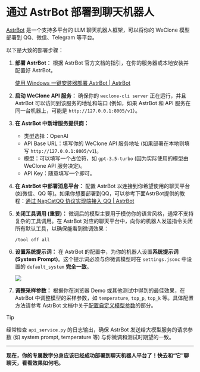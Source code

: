 # 通过 AstrBot 部署到聊天机器人

[AstrBot](https://github.com/AstrBotDevs/AstrBot) 是一个支持多平台的 LLM 聊天机器人框架，可以将你的 WeClone 模型部署到 QQ、微信、Telegram 等平台。

以下是大致的部署步骤：

1. **部署 AstrBot：** 根据 AstrBot 官方文档的指引，在你的服务器或本地安装并配置好 AstrBot。

   [使用 Windows 一键安装器部署 AstrBot | AstrBot](https://astrbot.app/deploy/astrbot/windows.html)

2. **启动 WeClone API 服务：** 确保你的 `weclone-cli server` 正在运行，并且 AstrBot 可以访问到该服务的地址和端口 (例如，如果 AstrBot 和 API 服务在同一台机器上，可能是 `http://127.0.0.1:8005/v1`）。

3. **在 AstrBot 中新增服务提供商：**

   * 类型选择：OpenAI
   * API Base URL：填写你的 WeClone API 服务地址 (如果部署在本地则填写 `http://127.0.0.1:8005/v1`)。
   * 模型：可以填写一个占位符，如 `gpt-3.5-turbo` (因为实际使用的模型由 WeClone API 服务决定)。
   * API Key：随意填写一个即可。

4. **在 AstrBot 中部署消息平台：** 配置 AstrBot 以连接到你希望使用的聊天平台 (如微信、QQ 等)。如果你想要部署到QQ，可以参考下面AstrBot提供的教程：[通过 NapCatQQ 协议实现端接入 QQ | AstrBot](https://astrbot.app/deploy/platform/aiocqhttp/napcat.html#通过-napcatqq-协议实现端接入-qq)

5. **关闭工具调用 (重要)：**
   微调后的模型主要用于模仿你的语言风格，通常不支持复杂的工具调用。在 AstrBot 对应的聊天平台中，向你的机器人发送指令关闭所有默认工具，以确保能看到微调效果：

   ```
   /tool off all
   ```

6. **设置系统提示词：**
   在 AstrBot 的配置中，为你的机器人设置**系统提示词 (System Prompt)**。这个提示词必须与你微调模型时在 `settings.jsonc` 中设置的 `default_system` **完全一致**。

   <img src="https://blog-img.051088.xyz/AstrBot%E6%95%99%E7%A8%8B01.png"/>

7. **调整采样参数：**
   根据你在浏览器 Demo 或其他测试中得到的最佳效果，在 AstrBot 中调整模型的采样参数，如 `temperature`, `top_p`, `top_k` 等。具体配置方法请参考 AstrBot 文档中关于[配置自定义模型参数](https://www.google.com/search?q=https://astrbot.app/config/model-config.html%23%25E9%2585%258D%25E7%25BD%25AE%25E8%2587%25AA%25E5%25AE%259A%25E4%25B9%2589%25E7%259A%2584%25E6%25A8%25A1%25E5%259E%258B%25E5%258F%2582%25E6%2595%25B0)的部分。

> [!TIP]
> 经常检查 `api_service.py` 的日志输出，确保 AstrBot 发送给大模型服务的请求参数 (如 system prompt, temperature 等) 与你微调和测试时期望的一致。

---
**现在，你的专属数字分身应该已经成功部署到聊天机器人平台了！快去和“它”聊聊天，看看效果如何吧。**